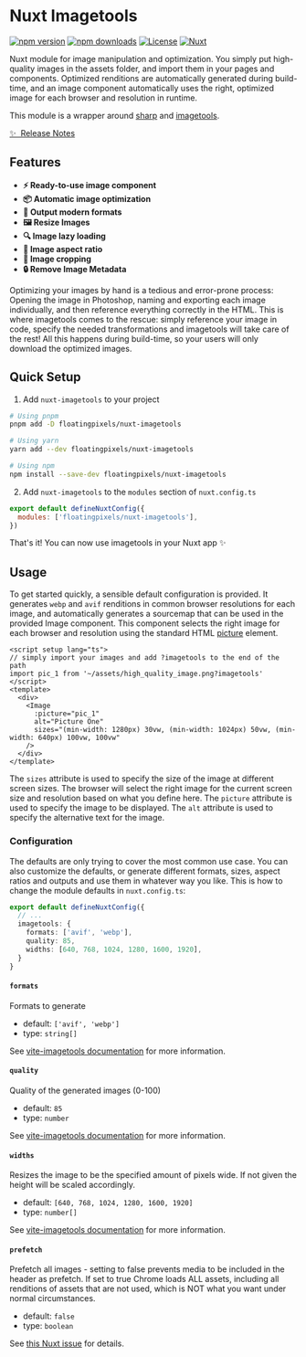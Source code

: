 # Nuxt Imagetools

[![npm version][npm-version-src]][npm-version-href]
[![npm downloads][npm-downloads-src]][npm-downloads-href]
[![License][license-src]][license-href]
[![Nuxt][nuxt-src]][nuxt-href]

Nuxt module for image manipulation and optimization. You simply put high-quality images in the assets folder, and import them in your pages and components. Optimized renditions are automatically generated during build-time, and an image component automatically uses the right, optimized image for each browser and resolution in runtime.

This module is a wrapper around [sharp](https://sharp.pixelplumbing.com/) and [imagetools](https://github.com/JonasKruckenberg/imagetools).

[✨ &nbsp;Release Notes](/CHANGELOG.md)

## Features

- **⚡️ Ready-to-use image component**
- **📦 Automatic image optimization**
- **🚀 Output modern formats**
- **🖼 Resize Images**
- **🔍 Image lazy loading**
- **📏 Image aspect ratio**
- **📐 Image cropping**
- **🔒 Remove Image Metadata**

Optimizing your images by hand is a tedious and error-prone process: Opening the image in Photoshop, naming and exporting each image individually, and then reference everything correctly in the HTML.
This is where imagetools comes to the rescue: simply reference your image in code, specify the needed transformations and imagetools will take care of the rest! All this happens during build-time, so your users will only download the optimized images.

## Quick Setup

1. Add `nuxt-imagetools` to your project

```bash
# Using pnpm
pnpm add -D floatingpixels/nuxt-imagetools

# Using yarn
yarn add --dev floatingpixels/nuxt-imagetools

# Using npm
npm install --save-dev floatingpixels/nuxt-imagetools
```

2. Add `nuxt-imagetools` to the `modules` section of `nuxt.config.ts`

```js
export default defineNuxtConfig({
  modules: ['floatingpixels/nuxt-imagetools'],
})
```

That's it! You can now use imagetools in your Nuxt app ✨

## Usage

To get started quickly, a sensible default configuration is provided. It generates `webp` and `avif` renditions in common browser resolutions for each image, and automatically generates a sourcemap that can be used in the provided Image component. This component selects the right image for each browser and resolution using the standard HTML [picture](https://developer.mozilla.org/en-US/docs/Web/HTML/Element/picture) element.

```vue
<script setup lang="ts">
// simply import your images and add ?imagetools to the end of the path
import pic_1 from '~/assets/high_quality_image.png?imagetools'
</script>
<template>
  <div>
    <Image
      :picture="pic_1"
      alt="Picture One"
      sizes="(min-width: 1280px) 30vw, (min-width: 1024px) 50vw, (min-width: 640px) 100vw, 100vw"
    />
  </div>
</template>
```

The `sizes` attribute is used to specify the size of the image at different screen sizes. The browser will select the right image for the current screen size and resolution based on what you define here. The `picture` attribute is used to specify the image to be displayed. The `alt` attribute is used to specify the alternative text for the image.

### Configuration

The defaults are only trying to cover the most common use case. You can also customize the defaults, or generate different formats, sizes, aspect ratios and outputs and use them in whatever way you like. This is how to change the module defaults in `nuxt.config.ts`:

```ts [nuxt.config.ts]
export default defineNuxtConfig({
  // ...
  imagetools: {
    formats: ['avif', 'webp'],
    quality: 85,
    widths: [640, 768, 1024, 1280, 1600, 1920],
  }
}
```

#### `formats`

Formats to generate

- default: `['avif', 'webp']`
- type: `string[]`

See [vite-imagetools documentation](https://github.com/JonasKruckenberg/imagetools/blob/main/docs/directives.md#format) for more information.

#### `quality`

Quality of the generated images (0-100)

- default: `85`
- type: `number`

See [vite-imagetools documentation](https://github.com/JonasKruckenberg/imagetools/blob/main/docs/directives.md#quality) for more information.

#### `widths`

Resizes the image to be the specified amount of pixels wide. If not given the height will be scaled accordingly.

- default: `[640, 768, 1024, 1280, 1600, 1920]`
- type: `number[]`

See [vite-imagetools documentation](https://github.com/JonasKruckenberg/imagetools/blob/main/docs/directives.md#width) for more information.

#### `prefetch`

Prefetch all images - setting to false prevents media to be included in the header as prefetch. If set to true Chrome loads ALL assets, including all renditions of assets that are not used, which is NOT what you want under normal circumstances.

- default: `false`
- type: `boolean`

See [this Nuxt issue](https://github.com/nuxt/nuxt/issues/18376#issuecomment-1544311945) for details.

<!-- Badges -->

[npm-version-src]: https://img.shields.io/npm/v/%40floatingpixels%2Fnuxt-imagetools/latest.svg?style=flat&colorA=18181B&colorB=28CF8D
[npm-version-href]: https://npmjs.com/package/%40floatingpixels%2Fnuxt-imagetools
[npm-downloads-src]: https://img.shields.io/npm/dm/%40floatingpixels%2Fnuxt-imagetools.svg?style=flat&colorA=18181B&colorB=28CF8D
[npm-downloads-href]: https://npmjs.com/package/%40floatingpixels%2Fnuxt-imagetools
[license-src]: https://img.shields.io/npm/l/%40floatingpixels%2Fnuxt-imagetools.svg?style=flat&colorA=18181B&colorB=28CF8D
[license-href]: https://npmjs.com/package/%40floatingpixels%2Fnuxt-imagetools
[nuxt-src]: https://img.shields.io/badge/Nuxt-18181B?logo=nuxt.js
[nuxt-href]: https://nuxt.com

 <!-- markdownlint-disable-file MD013 -->
 <!-- markdownlint-disable-file MD033 -->
